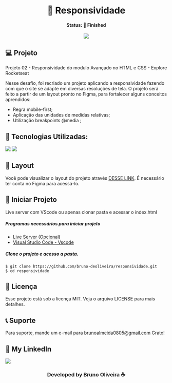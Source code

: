 <h1 align="center"> 📱 Responsividade </h1>
<h4 align="center"> Status: 🚀 Finished </h4>

<p align="center">
  <img src="https://github.com/bruno-deoliveira/responsividade/assets/109918729/d3c4eb5b-c6ae-488b-8a8e-48024ae7d45a"
</p>

## 💻 Projeto
Projeto 02 - Responsividade do modulo Avançado no HTML e CSS - Explore Rocketseat

Nesse desafio, foi recriado um projeto aplicando a responsividade fazendo com que o site se adapte em diversas resoluções de tela. O projeto será feito a partir de um layout pronto no Figma, para fortalecer alguns conceitos aprendidos:
- Regra mobile-first;
- Aplicação das unidades de medidas relativas;
- Utilização breakpoints @media ;

## 🚀 Tecnologias Utilizadas:
<div>
  <img src="https://img.shields.io/badge/HTML5-E34F26?style=for-the-badge&logo=html5&logoColor=white"/>
  <img src="https://img.shields.io/badge/CSS3-1572B6?style=for-the-badge&logo=css3&logoColor=white"/>
</div>

## 🔖 Layout
Você pode visualizar o layout do projeto através [DESSE LINK](https://www.figma.com/file/h54u2UfvNYpAN1hMZA09XO/Explorer-Stage-03-Projeto-02-(Copy)?type=design&node-id=203-412&mode=design&t=vyfX7EhRtYbhaezn-0). É necessário ter conta no Figma para acessá-lo.

## 💾 Iniciar Projeto
Live server com VScode ou apenas clonar pasta e acessar o index.html
<h5> Programas necessários para iniciar projeto </h5>

- [Live Server (Opcional)](https://marketplace.visualstudio.com/items?itemName=ritwickdey.LiveServer)
- [Visual Studio Code - Vscode](https://code.visualstudio.com/)

<h5> Clone o projeto e acesso a pasta. </h5>

```
$ git clone https://github.com/bruno-deoliveira/responsividade.git
$ cd responsividade
```
## 📝 Licença
Esse projeto está sob a licença MIT. Veja o arquivo LICENSE para mais detalhes.

## 📞 Suporte
Para suporte, mande um e-mail para brunoalmeida0805@gmail.com Grato!

## 🔎 My LinkedIn 
<a href="https://www.linkedin.com/in/bruno-almeida-deoliveira"><img src="https://img.shields.io/badge/LinkedIn-0077B5?style=for-the-badge&logo=linkedin&logoColor=white"/></a>

<h3 align="center">Developed by Bruno Oliveira ☕</h3>
